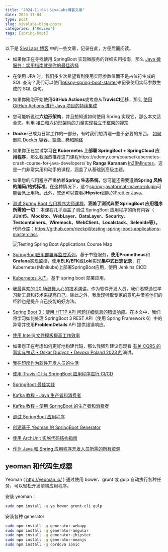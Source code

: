 ```yaml
---
title: "2024-11-04｜SivaLabs博客文章"
date: 2024-11-04
type: post
slug: sivalabs-blog-posts
categories: ["Review"]
tags: [spring-boot]
---
```


以下是 [SivaLabs 博客](https://www.sivalabs.in/) 中的一些文章，记录在此，方便后面阅读。


- 如果你正在寻找使用 SpringBoot 实现微服务的详细实用指南，那么 [Java 微服务：实用指南就是你的最佳选择](https://www.marcobehler.com/guides/java-microservices-a-practical-guide)
- 在使用 JPA 时，我们多少次希望看到使用实际参数值而不是占位符生成的 SQL 查询？我们可以使用[p6spy-spring-boot-starter](https://github.com/gavlyukovskiy/spring-boot-data-source-decorator)来记录使用实际参数生成的 SQL 语句。

- 如果你刚刚开始使用**GitHub Actions**或考虑从**TravisCI**迁移，那么 [使用 GitHub Actions 进行 Java 项目的持续集成](https://medium.com/faun/continuous-integration-of-java-project-with-github-actions-7a8a0e8246ef)
- 您可能听说过**六边形架构**，并且想知道如何使用 Spring 实现它，那么本文适合您。利用 [接口和六边形架构的力量实现独立于框架的禅宗](https://rskupnik.github.io/framework-independence-with-hexagonal-architecture)
- **Docker**已成为日常工作的一部分，有时我们想清理一些不必要的东西。 [如何删除 Docker 容器、镜像、卷和网络](https://linuxize.com/post/how-to-remove-docker-images-containers-volumes-and-networks/)
- 如果你正在尝试学习**在 Kubernetes 上部署 SpringBoot + SpringCloud 应用程序**，那么我强烈推荐这门课程https://udemy.com/course/kubernetes-crash-course-for-java-developers/ by **Ranga Karanam** [In28Minutes](https://twitter.com/In28Minutes)。这是一门非常实用和动手的课程，涵盖了从基础到高级主题。
- 如果您的应用程序严重依赖**Spring 生态系统**，您可能还需要遵循**Spring 风格的编码/格式标准**。在这种情况下，这个[spring-javaformat-maven-plugin](https://github.com/spring-io/spring-javaformat)可能会派上用场。此外，您还可以查看**JHipster**团队的[Prettier Java](https://github.com/jhipster/prettier-java)。

- [测试 Spring Boot 应用程序大师课程](https://rieckpil.de/testing-spring-boot-applications-masterclass/)。**涵盖了测试典型 SpringBoot 应用程序所需的一切：** 本课程几乎涵盖了测试 SpringBoot 应用程序的所有内容（ **JUnit5、Mockito、WebLayer、DataLayer、Security、Testcontainers、Wiremock、WebClient、Localstack、Selenide等）。** 代码仓库：https://github.com/rieckpil/testing-spring-boot-applications-masterclass

  ![Testing Spring Boot Applications Course Map](https://rieckpil.de/wp-content/uploads/2021/07/testing-spring-boot-applications-course-map-gray.png)

- [SpringBoot应用部署与监控系列](https://www.sivalabs.in/springboot-application-deployment-monitoring-series/)。基于书签服务，**使用Prometheus**和**Grafana**实现监控，使用**ELK/EFK**或**Loki**实现**集中式日志记录**，在Kubernetes(Minikube)上部署SpringBoot应用，使用 Jenkins CICD
- [Kubernetes 入门](https://www.sivalabs.in/getting-started-with-kubernetes/)。基于 spring boot 部署应用。
- [我最喜欢的 20 场鼓舞人心的技术演讲](https://www.sivalabs.in/my-all-time-favourite-20-inspiring-tech-talks/)。作为软件开发人员，我们渴望通过学习新工具和技术来提高自己。除此之外，我发现听取专家的意见并借鉴他们的经验也是提升自己技能的好方法。
- [Spring Boot 3：使用 HTTP API 问题详细信息的错误响应](https://www.sivalabs.in/spring-boot-3-error-reporting-using-problem-details/)。在本文中，我们将学习如何处理 SpringBoot 3 REST API（使用 Spring Framework 6）中的异常并使用**ProblemDetails** API 提供错误响应。
- [使用 Intellij 文件模板提高工作效率](https://www.sivalabs.in/get-super-productive-with-intellij-file-templates/)
- 如果您正在考虑如何更好地构建代码，那么我强烈建议您观看 [有关 CQRS 的事实与神话 • Oskar Dudycz • Devoxx Poland 2023 的](https://www.youtube.com/watch?v=9COWKz1E32w)演讲。

- [我在印度作为软件开发人员的生活](https://www.sivalabs.in/my-life-as-software-developer-in-india/)

- [使用 Travis-CI 为 SpringBoot 应用程序进行 CI/CD](https://www.sivalabs.in/ci-cd-springboot-applications-using-travis-ci/)

- [SpringBoot 最佳实践](https://www.sivalabs.in/spring-boot-best-practices/)

- [Kafka 教程 - Java 生产者和消费者](https://www.sivalabs.in/kafka-tutorial-java-producer-consumer/)

- [Kafka 教程 - 使用 SpringBoot 的生产者和消费者](https://www.sivalabs.in/kafka-tutorial-producer-consumer-using-spring-boot/)

- [测试 SpringBoot 应用程序](https://www.sivalabs.in/spring-boot-testing/)

- [创建基于 Yeoman 的 SpringBoot Generator](https://www.sivalabs.in/creating-yeoman-based-springboot-generator/)

- [使用 ArchUnit 实施代码结构指南](https://www.sivalabs.in/impose-architecture-guidelines-using-archunit/)

- [作为 Java 和 Spring 应用程序开发人员所需的所有资源](https://www.sivalabs.in/all-the-resources-you-ever-need-as-a-java-spring-application-developer/)

  

## yeoman 和代码生成器

Yeoman ( http://yeoman.io/ ) 通过使用 bower、grunt 或 gulp 自动执行各种任务，可以轻松开发前端应用程序。

安装 yeoman：

```bash
sudo npm install -g yo bower grunt-cli gulp
```

安装各种 generator

```bash
sudo npm install -g generator-webapp
sudo npm install -g generator-angular
sudo npm install -g generator-jhipster
sudo npm install -g generator-meanjs
sudo npm install -g cordova ionic
```
